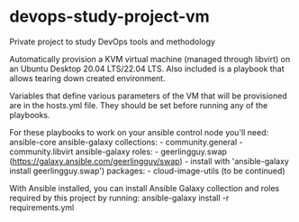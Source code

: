 # devops-study-project-vm
Private project to study DevOps tools and methodology

Automatically provision a KVM virtual machine (managed through libvirt) on an Ubuntu Desktop 20.04 LTS/22.04 LTS. Also included is a playbook that allows tearing down created environment.

Variables that define various parameters of the VM that will be provisioned are in the hosts.yml file. They should be set before running any of the playbooks.

For these playbooks to work on your ansible control node you'll need: 
  ansible-core
  ansible-galaxy collections:
    - community.general
    - community.libvirt
  ansible-galaxy roles:
    - geerlingguy.swap (https://galaxy.ansible.com/geerlingguy/swap) - install with 'ansible-galaxy install geerlingguy.swap')
  packages:
    - cloud-image-utils
  (to be continued)

With Ansible installed, you can install Ansible Galaxy collection and roles required by this project by running: 
  ansible-galaxy install -r requirements.yml
